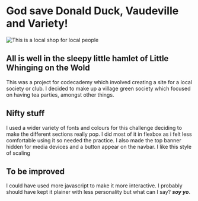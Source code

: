 # God save Donald Duck, Vaudeville and Variety!

![This is a local shop for local people](https://media.giphy.com/media/Ya2o92Smq6Ila/giphy.gif)

## All is well in the sleepy little hamlet of Little Whinging on the Wold

This was a project for codecademy which involved creating a site for a local society or club. I decided to make up a village green society which focused on having tea parties, amongst other things.

## Nifty stuff

I used a wider variety of fonts and colours for this challenge deciding to make the different sections really pop. I did most of it in flexbox as i felt less comfortable using it so needed the practice. I also made the top banner hidden for media devices and a button appear on the navbar. I like this style of scaling

## To be improved

I could have used more javascript to make it more interactive. I probably should have kept it plainer with less personality but what can I say? **_soy yo_**.

